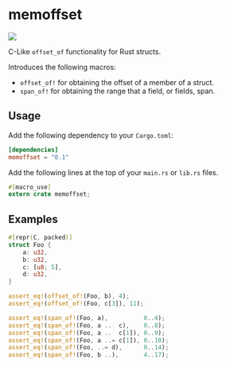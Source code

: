 # memoffset #

[![](http://meritbadge.herokuapp.com/memoffset)](https://crates.io/crates/memoffset)

C-Like `offset_of` functionality for Rust structs.

Introduces the following macros:
 * `offset_of!` for obtaining the offset of a member of a struct.
 * `span_of!` for obtaining the range that a field, or fields, span.

## Usage ##
Add the following dependency to your `Cargo.toml`:

```toml
[dependencies]
memoffset = "0.1"
```

Add the following lines at the top of your `main.rs` or `lib.rs` files.

```rust
#[macro_use]
extern crate memoffset;
```

## Examples ##
```rust
#[repr(C, packed)]
struct Foo {
	a: u32,
	b: u32,
	c: [u8; 5],
	d: u32,
}

assert_eq!(offset_of!(Foo, b), 4);
assert_eq!(offset_of!(Foo, c[3]), 11);

assert_eq!(span_of!(Foo, a),          0..4);
assert_eq!(span_of!(Foo, a ..  c),    0..8);
assert_eq!(span_of!(Foo, a ..  c[1]), 0..9);
assert_eq!(span_of!(Foo, a ..= c[1]), 0..10);
assert_eq!(span_of!(Foo, ..= d),      0..14);
assert_eq!(span_of!(Foo, b ..),       4..17);
```